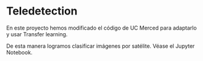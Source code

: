 # Teledetection

En este proyecto hemos modificado el código de UC Merced para adaptarlo y usar Transfer learning.

De esta manera logramos clasificar imágenes por satélite. Véase el Jupyter Notebook.
